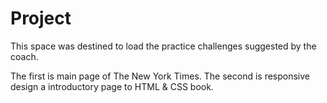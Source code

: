 # Project
This space was destined to load the practice challenges suggested by the coach.

The first is main page of The New York Times.
The second is responsive design a introductory page to HTML & CSS book.
